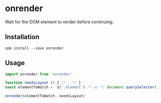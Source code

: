 # onrender
Wait for the DOM element to render before continuing.

## Installation
`npm install --save onrender`

## Usage
```javascript
import onrender from 'onrender'

function needsLayout () { /*...*/ }
const elementToWatch =  $('.element') /* or */ document.querySelector('.element')

onrender(elementToWatch, needsLayout)
```

